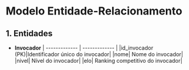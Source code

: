 # Modelo Entidade-Relacionamento

## 1. Entidades

- **Invocador**
| ------------- | ------------- |
|id_invocador (PK)|Identificador único do invocador|
|nome| Nome do invocador|
|nivel| Nível do invocador|
|elo| Ranking competitivo do invocador|
